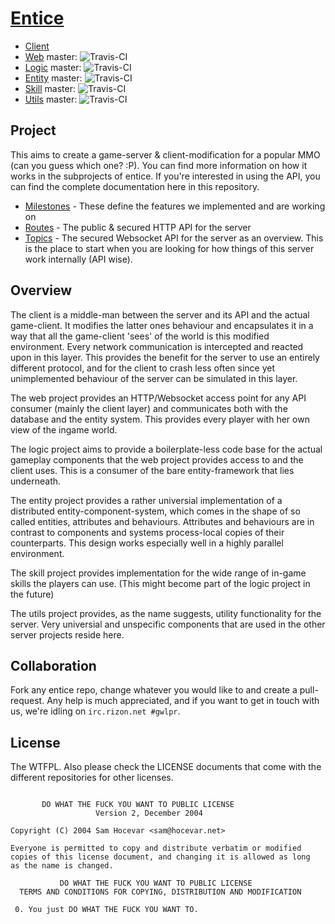 # [Entice](http://to.entice.so)


* [Client](https://github.com/entice/client)
* [Web](https://github.com/entice/web) master: ![Travis-CI](https://travis-ci.org/entice/web.svg?branch=master)
* [Logic](https://github.com/entice/logic) master: ![Travis-CI](https://travis-ci.org/entice/logic.svg?branch=master)
* [Entity](https://github.com/entice/entity) master: ![Travis-CI](https://travis-ci.org/entice/entity.svg?branch=master)
* [Skill](https://github.com/entice/skill) master: ![Travis-CI](https://travis-ci.org/entice/skill.svg?branch=master)
* [Utils](https://github.com/entice/utils) master: ![Travis-CI](https://travis-ci.org/entice/utils.svg?branch=master)


## Project


This aims to create a game-server & client-modification for a popular MMO (can you guess which one? :P).
You can find more information on how it works in the subprojects of entice. If you're interested in using the API, you
can find the complete documentation here in this repository.

* [Milestones](https://github.com/entice/entice/blob/master/milestones.md) - These define the features we implemented and are working on
* [Routes](https://github.com/entice/entice/blob/master/routes.md) - The public & secured HTTP API for the server
* [Topics](https://github.com/entice/entice/blob/master/topics.md) - The secured Websocket API for the server as an overview. This is the place to start when you are looking
for how things of this server work internally (API wise).


## Overview


The client is a middle-man between the server and its API and the actual game-client. It modifies the latter ones
behaviour and encapsulates it in a way that all the game-client 'sees' of the world is this modified environment.
Every network communication is intercepted and reacted upon in this layer. This provides the benefit for the server
to use an entirely different protocol, and for the client to crash less often since yet unimplemented behaviour
of the server can be simulated in this layer.

The web project provides an HTTP/Websocket access point for any API consumer (mainly the client layer) and communicates
both with the database and the entity system. This provides every player with her own view of the ingame world.

The logic project aims to provide a boilerplate-less code base for the actual gameplay components that the web
project provides access to and the client uses. This is a consumer of the bare entity-framework that lies underneath.

The entity project provides a rather universial implementation of a distributed entity-component-system, which comes in
the shape of so called entities, attributes and behaviours. Attributes and behaviours are in contrast to components and
systems process-local copies of their counterparts. This design works especially well in a highly parallel environment.

The skill project provides implementation for the wide range of in-game skills the players can use. (This might
become part of the logic project in the future)

The utils project provides, as the name suggests, utility functionality for the server. Very universial and
unspecific components that are used in the other server projects reside here.


## Collaboration


Fork any entice repo, change whatever you would like to and create a pull-request. Any help is much appreciated,
and if you want to get in touch with us, we're idling on `irc.rizon.net #gwlpr`.


## License


The WTFPL. Also please check the LICENSE documents that come with the different repositories for other licenses.

```

       DO WHAT THE FUCK YOU WANT TO PUBLIC LICENSE
                   Version 2, December 2004

Copyright (C) 2004 Sam Hocevar <sam@hocevar.net>

Everyone is permitted to copy and distribute verbatim or modified
copies of this license document, and changing it is allowed as long
as the name is changed.

           DO WHAT THE FUCK YOU WANT TO PUBLIC LICENSE
  TERMS AND CONDITIONS FOR COPYING, DISTRIBUTION AND MODIFICATION

 0. You just DO WHAT THE FUCK YOU WANT TO.


```

